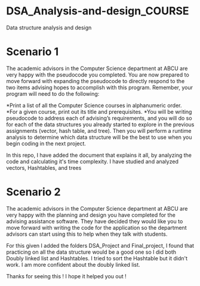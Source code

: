 # DSA_Analysis-and-design_COURSE
Data structure analysis and design

# Scenario 1

The academic advisors in the Computer Science department at ABCU are very happy with the pseudocode you completed. You are now prepared to move forward with expanding the pseudocode to directly respond to the two items advising hopes to accomplish with this program. Remember, your program will need to do the following:

*Print a list of all the Computer Science courses in alphanumeric order.
*For a given course, print out its title and prerequisites.
*You will be writing pseudocode to address each of advising’s requirements, and you will do so for each of the data structures you already started to 
explore in the previous assignments (vector, hash table, and tree). Then you will perform a runtime analysis to determine which data structure will be the
best to use when you begin coding in the next project.

In this repo, I have added the document that explains it all, by analyzing the code and calculating it's time complexity. 
I have studied and analyzed vectors, Hashtables, and trees 

# Scenario 2

The academic advisors in the Computer Science department at ABCU are very happy with the planning and design you have completed for the advising assistance
software. They have decided they would like you to move forward with writing the code for the application so the department advisors can start using this 
to help when they talk with students.

For this given I added the folders DSA_Project and Final_project, I found that practicing on all the data structure would be a good one so I did both 
Doubly linked list and Hashtables. I tried to sort the Hashtable but it didn't work. I am more confident about the doubly linked list.

Thanks for seeing this ! I hope it helped you out ! 

